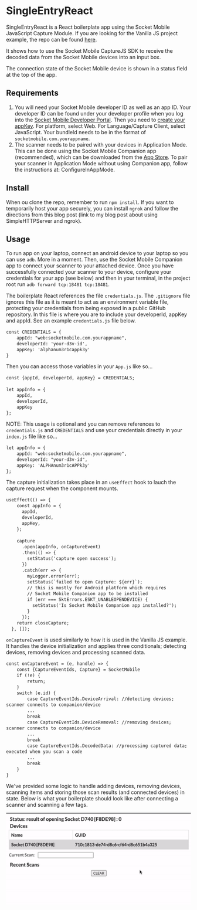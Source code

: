 # SingleEntryReact

SingleEntryReact is a React boilerplate app using the Socket Mobile JavaScript Capture Module. If you are looking for the Vanilla JS project example, the repo can be found [here](https://github.com/SocketMobile/singleentry-js).

It shows how to use the Socket Mobile CaptureJS SDK to receive the decoded data from the Socket Mobile devices into an input box. 

The connection state of the Socket Mobile device is shown in a status field at the top of the app.

## Requirements
1. You will need your Socket Mobile developer ID as well as an app ID. Your developer ID can be found under your developer profile when you log into the [Socket Mobile Developer Portal](https://www.socketmobile.com/developers/portal). Then you need to [create your appKey](https://www.socketmobile.com/developers/portal/application-details/appkey-registration). For platform, select Web. For Language/Capture Client, select JavaScript. Your bundleId needs to be in the format of `socketmobile.com.yourappname`.
2. The scanner needs to be paired with your devices in Application Mode. This can be done using the Socket Mobile Companion app (recommended), which can be downloaded from the [App Store](https://apps.apple.com/us/app/socket-mobile-companion/id1175638950). To pair your scanner in Application Mode without using Companion app, follow the instructions at: ConfigureInAppMode.

## Install

When ou clone the repo, remember to run `npm install`. If you want to temporarily host your app securely, you can install `ngrok` and follow the directions from this blog post (link to my blog post about using SimpleHTTPServer and ngrok).

## Usage
To run app on your laptop, connect an android device to your laptop so you can use `adb`. More in a moment. Then, use the Socket Mobile Companion app to connect your scanner to your attached device. Once you have successfully connected your scanner to your device, configure your credentials for your app (see below) and then in your terminal, in the project root run `adb forward tcp:18481 tcp:18481`. 

The boilerplate React references the file `credentials.js`. The `.gitignore` file ignores this file as it is meant to act as an environment variable file, protecting your credentials from being exposed in a public GitHub repository. In this file is where you are to include your developerId, appKey and appId. See an example `credentials.js` file below.

```
const CREDENTIALS = {
    appId: "web:socketmobile.com.yourappname",
    developerId: 'your-d3v-id',
    appKey: 'alphanum3r1cappk3y'
}
```

Then you can access those variables in your `App.js` like so...
```
const {appId, developerId, appKey} = CREDENTIALS;

let appInfo = {
    appId,
    developerId,
    appKey
};
```

NOTE: This usage is optional and you can remove references to `credentials.js` and `CREDENTIALS` and use your credentials directly in your `index.js` file like so...

```
let appInfo = {
    appId: "web:socketmobile.com.yourappname",
    developerId: "your-d3v-id",
    appKey: 'ALPHAnum3r1cAPPk3y'
};
```

The capture initialization takes place in an `useEffect` hook to lauch the capture request when the component mounts.

```
useEffect(() => {
    const appInfo = {
      appId,
      developerId,
      appKey,
    };
    
    capture
      .open(appInfo, onCaptureEvent)
      .then(() => {
        setStatus('capture open success');
      })
      .catch(err => {
        myLogger.error(err);
        setStatus(`failed to open Capture: ${err}`);
        // this is mostly for Android platform which requires
        // Socket Mobile Companion app to be installed
        if (err === SktErrors.ESKT_UNABLEOPENDEVICE) {
          setStatus('Is Socket Mobile Companion app installed?');
        }
      });
    return closeCapture;
  }, []);
```

`onCaptureEvent` is used similarly to how it is used in the Vanilla JS example. It handles the device initialization and applies three conditionals; detecting devices, removing devices and processing scanned data.

```
const onCaptureEvent = (e, handle) => {
    const {CaptureEventIds, Capture} = SocketMobile
    if (!e) {
        return;
    }
    switch (e.id) {
        case CaptureEventIds.DeviceArrival: //detecting devices; scanner connects to companion/device
        ...
        break
        case CaptureEventIds.DeviceRemoval: //removing devices; scanner connects to companion/device
        ... 
        break
        case CaptureEventIds.DecodedData: //processing captured data; executed when you scan a code
        ...
        break
    }
}
```

We've provided some logic to handle adding devices, removing devices, scanning items and storing those scan results (and connected devices) in state. Below is what your boilerplate should look like after connecting a scanner and scanning a few tags.

![react demo](./assets/react-demo.gif)